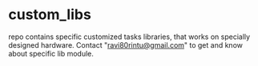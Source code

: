 # custom_libs
repo contains specific customized tasks libraries, that works on specially designed hardware.
Contact "ravi80rintu@gmail.com" to get and know about specific lib module.
